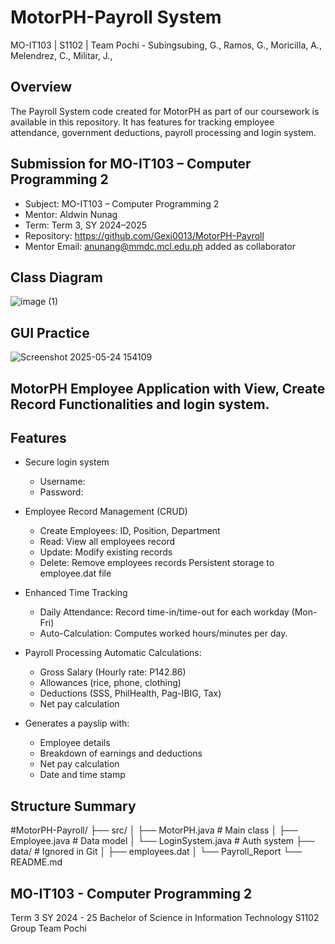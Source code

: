 # MotorPH-Payroll System
MO-IT103 | S1102 | Team Pochi - Subingsubing, G., Ramos, G., Moricilla, A., Melendrez, C., Militar, J.,

## Overview  
The Payroll System code created for MotorPH as part of our coursework is available in this repository.
It has features for tracking employee attendance, government deductions, payroll processing and login system.

## Submission for MO-IT103 – Computer Programming 2

- Subject: MO-IT103 – Computer Programming 2  
- Mentor: Aldwin Nunag  
- Term: Term 3, SY 2024–2025   
- Repository: https://github.com/Gexi0013/MotorPH-Payroll
- Mentor Email: anunang@mmdc.mcl.edu.ph added as collaborator  

## Class Diagram
![image (1)](https://github.com/user-attachments/assets/94731670-24d5-4d55-b836-18b3aa26bc1e)


## GUI Practice
![Screenshot 2025-05-24 154109](https://github.com/user-attachments/assets/22912a46-2623-4954-933d-f8463541e008)

## MotorPH Employee Application with View, Create Record Functionalities and login system.

## Features
* Secure login system
  - Username:
  - Password:

* Employee Record Management (CRUD)
  - Create Employees: ID, Position, Department 		
  - Read: View all employees record
  - Update: Modify existing records
  - Delete: Remove employees records
  Persistent storage to employee.dat file

* Enhanced Time Tracking
  - Daily Attendance: Record time-in/time-out for each workday (Mon-Fri)
  - Auto-Calculation: Computes worked hours/minutes per day.
    
* Payroll Processing
   Automatic Calculations:
    + Gross Salary (Hourly rate: P142.86)
    + Allowances (rice, phone, clothing)
    + Deductions (SSS, PhilHealth, Pag-IBIG, Tax)
    + Net pay calculation

* Generates a payslip with:
  - Employee details
  - Breakdown of earnings and deductions
  - Net pay calculation
  - Date and time stamp

## Structure Summary
 #MotorPH-Payroll/
  ├── src/
  │   ├── MotorPH.java          # Main class
  │   ├── Employee.java         # Data model
  │   └── LoginSystem.java      # Auth system
  ├── data/                     # Ignored in Git
  │   ├── employees.dat
  │   └── Payroll_Report
  └── README.md
  
## MO-IT103 - Computer Programming 2
Term 3  SY 2024 - 25  Bachelor of Science in Information Technology  S1102
Group Team Pochi
